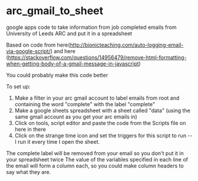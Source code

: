 # arc_gmail_to_sheet

google apps code to take information from job completed emails from University of Leeds ARC and put it in a spreadsheet

Based on code from here(http://bionicteaching.com/auto-logging-email-via-google-script/) and here (https://stackoverflow.com/questions/14956479/remove-html-formatting-when-getting-body-of-a-gmail-message-in-javascript)

You could probably make this code better

To set up:
1) Make a filter in your arc gmail account to label emails from root and containing the word "complete" with the label "complete"
2) Make a google sheets spreadsheet with a sheet called "data" (using the same gmail account as you get your arc emails in)
3) Click on tools, script editor and paste the code from the Scripts file on here in there
4) Click on the strange time icon and set the triggers for this script to run -- I run it every time I open the sheet.

The complete label will be removed from your email so you don't put it in your spreadsheet twice
The value of the variables specified in each line of the email will form a column each, so you could make column headers to say what they are.
